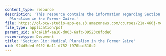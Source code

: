 ```yaml
---
content_type: resource
description: 'This resource contains the information regarding Section Six: Medical
  Pluralism in the Former Zaire.'
file: https://ol-ocw-studio-app-qa.s3.amazonaws.com/courses/21a-460j-medicine-religion-and-politics-in-africa-and-the-african-diaspora-spring-2005/924d5ded01026a11d752f970bad310c2_MIT21A_460JS05_3_29_5_460j.pdf
file_type: application/pdf
parent_uid: a7ca71bf-aa10-d003-6afc-09523c8fbde6
resourcetype: Document
title: 'Section Six: Medical Pluralism in the Former Zaire'
uid: 924d5ded-0102-6a11-d752-f970bad310c2
---
```

